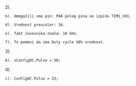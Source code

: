 2). 
    
    b). Omogočili smo pin: PA8 poleg pina se izpiše TIM1_CH1.

    d). Vrednost prescaler: 16.

    e). Takt časovnika znaša: 10 kHz.

    f). To pomeni da ima Duty cycle 50% vrednost.

3).
    
    b). sConfigOC.Pulse = 50;

4).
    
    c). ConfigOC.Pulse = 25;

